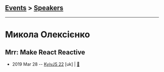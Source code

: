 ## [Events](../README.md) > [Speakers](../speakers.md)
---

# Микола Олексієнко

## Mrr: Make React Reactive
- 2019 Mar 28 -- [KyivJS 22](https://www.youtube.com/watch?v=9Mv83tUvbxk) [uk] | [:notebook:](http://bit.ly/2WzMzbH)  
